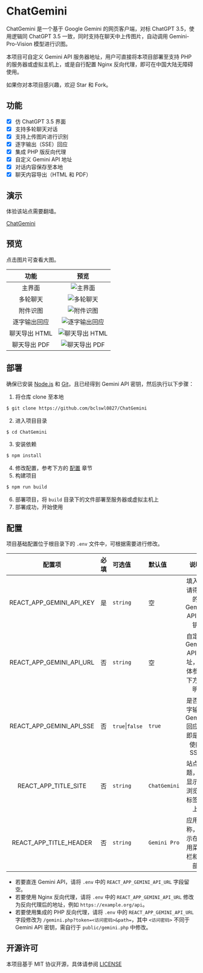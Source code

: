 # ChatGemini

ChatGemini 是一个基于 Google Gemini 的网页客户端，对标 ChatGPT 3.5，使用逻辑同 ChatGPT 3.5 一致，同时支持在聊天中上传图片，自动调用 Gemini-Pro-Vision 模型进行识图。

本项目可自定义 Gemini API 服务器地址，用户可直接将本项目部署至支持 PHP 的服务器或虚拟主机上，或是自行配置 Nginx 反向代理，即可在中国大陆无障碍使用。

如果你对本项目感兴趣，欢迎 Star 和 Fork。

## 功能

 - [x] 仿 ChatGPT 3.5 界面
 - [x] 支持多轮聊天对话
 - [x] 支持上传图片进行识别
 - [x] 逐字输出（SSE）回应
 - [x] 集成 PHP 版反向代理
 - [x] 自定义 Gemini API 地址
 - [x] 对话内容保存至本地
 - [x] 聊天内容导出（HTML 和 PDF）

## 演示

体验该站点需要翻墙。

[ChatGemini](https://ibcl.us/ChatGemini)

## 预览

点击图片可查看大图。

|     功能      |                                                   预览                                                   |
| :-----------: | :------------------------------------------------------------------------------------------------------: |
|    主界面     |        ![主界面](https://raw.githubusercontent.com/bclswl0827/ChatGemini/master/preview/home.png)        |
|   多轮聊天    |      ![多轮聊天](https://raw.githubusercontent.com/bclswl0827/ChatGemini/master/preview/image.png)       |
|   附件识图    |    ![附件识图](https://raw.githubusercontent.com/bclswl0827/ChatGemini/master/preview/attachment.png)    |
| 逐字输出回应  |     ![逐字输出回应](https://raw.githubusercontent.com/bclswl0827/ChatGemini/master/preview/sse.png)      |
| 聊天导出 HTML | ![聊天导出 HTML](https://raw.githubusercontent.com/bclswl0827/ChatGemini/master/preview/export_html.png) |
| 聊天导出 PDF  |  ![聊天导出 PDF](https://raw.githubusercontent.com/bclswl0827/ChatGemini/master/preview/export_pdf.png)  |

## 部署

确保已安装 [Node.js](https://nodejs.org/zh-cn/) 和 [Git](https://git-scm.com/)，且已经得到 Gemini API 密钥，然后执行以下步骤：

 1. 将仓库 clone 至本地
```bash
$ git clone https://github.com/bclswl0827/ChatGemini
```
 2. 进入项目目录
```bash
$ cd ChatGemini
```
 3. 安装依赖
```bash
$ npm install
```
 4. 修改配置，参考下方的 [配置](#配置) 章节
 5. 构建项目
```bash
$ npm run build
```
 6. 部署项目，将 `build` 目录下的文件部署至服务器或虚拟主机上
 7. 部署成功，开始使用

## 配置

项目基础配置位于根目录下的 `.env` 文件中，可根据需要进行修改。

|          配置项          | 必填 | 可选值          | 默认值       |                   说明                   |
| :----------------------: | :--- | :-------------- | :----------- | :--------------------------------------: |
| REACT_APP_GEMINI_API_KEY | 是   | `string`        | 空           |      填入申请得到的 Gemini API 密钥      |
| REACT_APP_GEMINI_API_URL | 否   | `string`        | 空           | 自定义 Gemini API 地址，具体参考下方说明 |
| REACT_APP_GEMINI_API_SSE | 否   | `true`\|`false` | `true`       | 是否逐字输出 Gemini 回应，即是否使能 SSE |
|   REACT_APP_TITLE_SITE   | 否   | `string`        | `ChatGemini` |     站点标题，将显示在浏览器标签页上     |
|  REACT_APP_TITLE_HEADER  | 否   | `string`        | `Gemini Pro` |     应用名称，显示在应用菜单栏和头部     |

 - 若要直连 Gemini API，请将 `.env` 中的 `REACT_APP_GEMINI_API_URL` 字段留空。
 - 若要使用 Nginx 反向代理，请将 `.env` 中的 `REACT_APP_GEMINI_API_URL` 修改为反向代理后的地址，例如 `https://example.org/api`。
 - 若要使用集成的 PHP 反向代理，请将 `.env` 中的 `REACT_APP_GEMINI_API_URL` 字段修改为 `/gemini.php?token=<访问密码>&path=`，其中 `<访问密码>` 不同于 Gemini API 密钥，需自行于 `public/gemini.php` 中修改。

## 开源许可

本项目基于 MIT 协议开源，具体请参阅 [LICENSE](https://github.com/bclswl0827/ChatGemini/blob/master/LICENSE)
